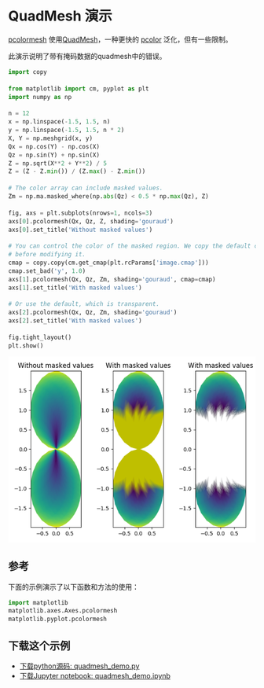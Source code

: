 # QuadMesh 演示

[pcolormesh](https://matplotlib.org/api/_as_gen/matplotlib.axes.Axes.pcolormesh.html#matplotlib.axes.Axes.pcolormesh) 使用[QuadMesh](https://matplotlib.org/api/collections_api.html#matplotlib.collections.QuadMesh)，一种更快的 [pcolor](https://matplotlib.org/api/_as_gen/matplotlib.axes.Axes.pcolor.html#matplotlib.axes.Axes.pcolor) 泛化，但有一些限制。

此演示说明了带有掩码数据的quadmesh中的错误。

```python
import copy

from matplotlib import cm, pyplot as plt
import numpy as np

n = 12
x = np.linspace(-1.5, 1.5, n)
y = np.linspace(-1.5, 1.5, n * 2)
X, Y = np.meshgrid(x, y)
Qx = np.cos(Y) - np.cos(X)
Qz = np.sin(Y) + np.sin(X)
Z = np.sqrt(X**2 + Y**2) / 5
Z = (Z - Z.min()) / (Z.max() - Z.min())

# The color array can include masked values.
Zm = np.ma.masked_where(np.abs(Qz) < 0.5 * np.max(Qz), Z)

fig, axs = plt.subplots(nrows=1, ncols=3)
axs[0].pcolormesh(Qx, Qz, Z, shading='gouraud')
axs[0].set_title('Without masked values')

# You can control the color of the masked region. We copy the default colormap
# before modifying it.
cmap = copy.copy(cm.get_cmap(plt.rcParams['image.cmap']))
cmap.set_bad('y', 1.0)
axs[1].pcolormesh(Qx, Qz, Zm, shading='gouraud', cmap=cmap)
axs[1].set_title('With masked values')

# Or use the default, which is transparent.
axs[2].pcolormesh(Qx, Qz, Zm, shading='gouraud')
axs[2].set_title('With masked values')

fig.tight_layout()
plt.show()
```

![QuadMesh 演示](/static/images/gallery/sphx_glr_quadmesh_demo_001.png)

## 参考

下面的示例演示了以下函数和方法的使用：

```python
import matplotlib
matplotlib.axes.Axes.pcolormesh
matplotlib.pyplot.pcolormesh
```

## 下载这个示例

- [下载python源码: quadmesh_demo.py](https://matplotlib.org/_downloads/quadmesh_demo.py)
- [下载Jupyter notebook: quadmesh_demo.ipynb](https://matplotlib.org/_downloads/quadmesh_demo.ipynb)